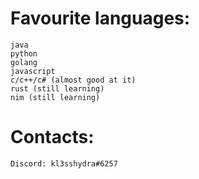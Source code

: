 # Favourite languages:
```
java
python
golang
javascript
c/c++/c# (almost good at it)
rust (still learning)
nim (still learning)
```
# Contacts:
```
Discord: kl3sshydra#6257
```
